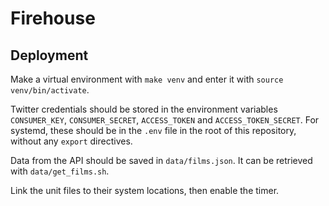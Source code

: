 # Firehouse

## Deployment

Make a virtual environment with `make venv` and enter it with `source venv/bin/activate`.

Twitter credentials should be stored in the environment variables
`CONSUMER_KEY`, `CONSUMER_SECRET`, `ACCESS_TOKEN` and `ACCESS_TOKEN_SECRET`.
For systemd, these should be in the `.env` file in the root of this repository, without any `export` directives.

Data from the API should be saved in `data/films.json`. It can be retrieved with `data/get_films.sh`.

Link the unit files to their system locations, then enable the timer.
